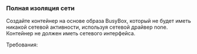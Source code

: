 
### Полная изоляция сети

Создайте контейнер на основе образа BusyBox, который не будет иметь никакой сетевой активности, используя сетевой драйвер none. Контейнер не должен иметь сетевого интерфейса.

Требования:
